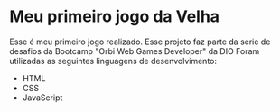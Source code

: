 # Meu primeiro jogo da Velha

Esse é meu primeiro jogo realizado.
Esse projeto faz parte da serie de desafios da Bootcamp "Orbi Web Games Developer" da DIO
Foram utilizadas as seguintes linguagens de desenvolvimento:
- HTML
- CSS
- JavaScript
